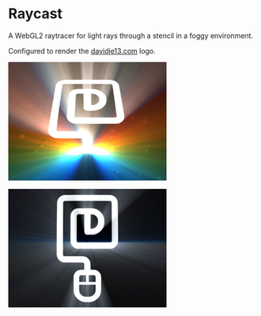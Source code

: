 # Raycast

A WebGL2 raytracer for light rays through a stencil in a foggy environment.

Configured to render the [davidje13.com](https://davidje13.com/) logo.

[<img src="docs/render1.jpg" width="320" />](https://davidje13.github.io/Raycast/#{"resolution":2,"lightQuality":70,"time":0,"stencil":{"frame":0.90279314159292,"trace":0.25},"dust":{"opacity":0.3,"reflectivity":0.67},"lights":[{"pos":{"x":0,"y":-0.66924778761062,"z":-2.2678990590744057},"col":{"r":7.76337372688978,"g":0.342830802628411,"b":0}},{"pos":{"x":0,"y":-0.66924778761062,"z":-2.1858691274694744},"col":{"r":7.64127610602126,"g":2.14525715266838,"b":0}},{"pos":{"x":0,"y":-0.66924778761062,"z":-2.1086328688068723},"col":{"r":6.29820227646759,"g":3.61076357598732,"b":0}},{"pos":{"x":0,"y":-0.66924778761062,"z":-2.0357551669189085},"col":{"r":3.73415223822876,"g":4.49006742997868,"b":0}},{"pos":{"x":0,"y":-0.66924778761062,"z":-1.9668517997855208},"col":{"r":0.524002289560712,"g":4.78316871464247,"b":0.524002289560712}},{"pos":{"x":0,"y":-0.66924778761062,"z":-1.9015822015875694},"col":{"r":0,"g":4.49006742997868,"b":3.73415223822877}},{"pos":{"x":0,"y":-0.66924778761062,"z":-1.83964342564615},"col":{"r":0,"g":3.61076357598732,"b":6.29820227646758}},{"pos":{"x":0,"y":-0.66924778761062,"z":-1.7807650820426582},"col":{"r":0,"g":2.14525715266838,"b":7.64127610602126}},{"pos":{"x":0,"y":-0.66924778761062,"z":-1.7247050711340774},"col":{"r":0,"g":0.342830802628411,"b":7.76337372688978}}],"fog":0.35,"grid":false,"view":{"fov":0.8726646259971648,"eyeSeparation":0,"camera":{"x":0,"y":1.56941371681416,"z":2.10418971238938},"focus":{"x":0,"y":-0.0373340707964602,"z":0},"up":{"x":0,"y":0,"z":1}}})

[<img src="docs/render2.jpg" width="320" />](https://davidje13.github.io/Raycast/#{"resolution":2,"lightQuality":70,"time":0,"stencil":{"frame":1,"trace":0.25},"dust":{"opacity":0.3,"reflectivity":0.67},"lights":[{"pos":{"x":0,"y":-0.166620575221239,"z":-2.301885537113461},"col":{"r":7.47599451303155,"g":0.330140128443232,"b":0}},{"pos":{"x":0,"y":-0.166620575221239,"z":-2.408908943741008},"col":{"r":7.35841661767588,"g":2.0658455030756,"b":0}},{"pos":{"x":0,"y":-0.166620575221239,"z":-2.5247094101336156},"col":{"r":6.06505976876347,"g":3.47710282044479,"b":0}},{"pos":{"x":0,"y":-0.166620575221239,"z":-2.6504829388550677},"col":{"r":3.59592396629434,"g":4.3238572108663,"b":0}},{"pos":{"x":0,"y":-0.166620575221239,"z":-2.787652501418724},"col":{"r":0.504605134234764,"g":4.60610867434014,"b":0.504605134234764}},{"pos":{"x":0,"y":-0.166620575221239,"z":-2.937924598100105},"col":{"r":0,"g":4.3238572108663,"b":3.59592396629434}},{"pos":{"x":0,"y":-0.166620575221239,"z":-3.103363617423807},"col":{"r":0,"g":3.47710282044479,"b":6.06505976876347}},{"pos":{"x":0,"y":-0.166620575221239,"z":-3.286490892398217},"col":{"r":0,"g":2.0658455030756,"b":7.35841661767588}},{"pos":{"x":0,"y":-0.166620575221239,"z":-3.490418583830157},"col":{"r":0,"g":0.330140128443232,"b":7.47599451303155}}],"fog":0.35,"grid":false,"view":{"fov":0.6153299217104456,"eyeSeparation":0,"camera":{"x":0,"y":0.00691371681416,"z":4.64567201327434},"focus":{"x":0,"y":-0.0027654867256636,"z":0},"up":{"x":0,"y":-1,"z":1}}})

